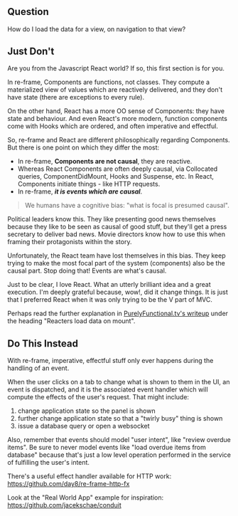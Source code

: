 
<!-- leave this H1 here. It stops mkdocs putting in a Title at the top.
     It needs to be at the top of the file otherwise it breaks the 
     table of contents on the right hand side. -->
#

## Question

How do I load the data for a view, on navigation to that view? 

## Just Don't

Are you from the Javascript React world?  If so, this first section is for you.

In re-frame, Components are functions, not classes. They compute a materialized view of values which are reactively delivered,  and they don't have state (there are exceptions to every rule).

On the other hand, React has a more OO sense of Components: they have state and behaviour.  And even React's more modern, function components come with Hooks which are ordered, and often imperative and effectful. 

So, re-frame and React are different philosophically regarding Components.  But there is one point on which they differ the most:

- In re-frame, **Components are not causal**, they are reactive. 
- Whereas React Components are often deeply causal, via Collocated queries, ComponentDidMount, Hooks and Suspense, etc.  In React, Components initiate things - like HTTP requests.  
- In re-frame, ***it is events which are causal***. 


>  We humans have a cognitive bias: "what is focal is presumed causal".  

Political leaders know this. They like presenting good news themselves because they like to be seen as causal of good stuff, but they'll get a press secretary to deliver bad news. Movie directors know how to use this when framing their protagonists within the story.

Unfortunately, the React team have lost themselves in this bias. They keep trying to make the most focal part of the system (components) also be the causal part. Stop doing that!  Events are what's causal.

Just to be clear, I love React.  What an utterly brilliant idea and a great execution. I'm deeply grateful because, wow!, did it change things.  It is just that I preferred React when it was only trying to be the V part of MVC. 

Perhaps read the further explanation in [PurelyFunctional.tv's writeup](https://purelyfunctional.tv/article/react-vs-re-frame/) under the heading "Reacters load data on mount". 

## Do This Instead 

With re-frame, imperative, effectful stuff only ever happens during the handling of an event. 

When the user clicks on a tab to change what is shown 
to them in the UI, an event is dispatched, and it is 
the associated event handler which will compute the 
effects of the user's request. That might include:

  1. change application state so the panel is shown
  2. further change application state so that a "twirly busy" thing is shown
  3. issue a database query or open a websocket

Also, remember that events should model "user intent", like 
"review overdue items". Be sure to never model events like
"load overdue items from database" because that's just a
low level operation performed in the service of fulfilling
the user's intent.

There's a useful effect handler available for HTTP work:
<https://github.com/day8/re-frame-http-fx>

Look at the "Real World App" example for inspiration: 
<https://github.com/jacekschae/conduit>


